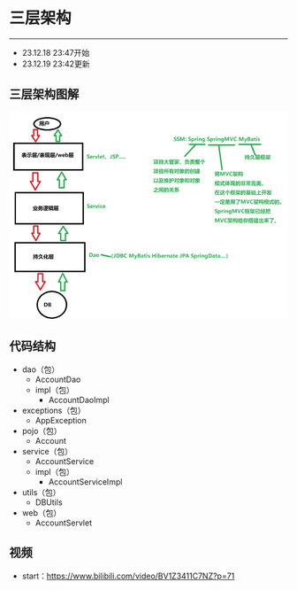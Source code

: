 # 三层架构
---
* 23.12.18 23:47开始
* 23.12.19 23:42更新

## 三层架构图解
![](./images/architecture_three_01.png)

## 代码结构

* dao（包）
	* AccountDao
	* impl（包）
		* AccountDaoImpl
* exceptions（包）
	* AppException
* pojo（包）
	* Account
* service（包）
	* AccountService
	* impl（包）
		* AccountServiceImpl
* utils（包）
	* DBUtils
* web（包）
	* AccountServlet

## 视频

* start：https://www.bilibili.com/video/BV1Z3411C7NZ?p=71
